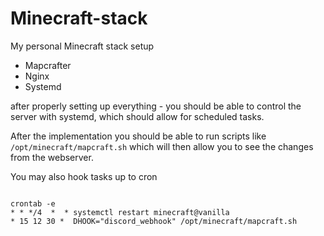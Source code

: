 # Minecraft-stack

My personal Minecraft stack setup


+ Mapcrafter
+ Nginx
+ Systemd

after properly setting up everything - you should be able to control the server with systemd, which should allow for scheduled tasks.

After the implementation you should be able to run scripts like
`/opt/minecraft/mapcraft.sh`
which will then allow you to see the changes from the webserver.

You may also hook tasks up to cron
```

crontab -e
* * */4  *  * systemctl restart minecraft@vanilla
* 15 12 30 *  DHOOK="discord_webhook" /opt/minecraft/mapcraft.sh
```
